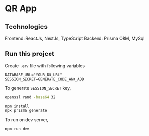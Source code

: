 # QR App

## Technologies

Frontend: ReactJs, NextJs, TypeScript
Backend: Prisma ORM, MySql

## Run this project

Create `.env` file with following variables

```
DATABASE_URL="YOUR_DB_URL"
SESSION_SECRET=GENERATE_CODE_AND_ADD
```

To generate `SESSION_SECRET` key,

```bash
openssl rand -base64 32
```

```bash
npm install
npx prisma generate
```

To run on dev server,

```bash
npm run dev
```

